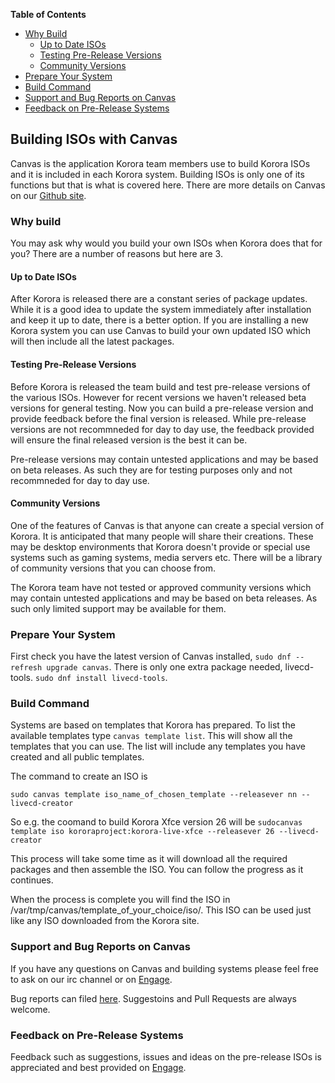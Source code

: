 **Table of Contents**  

- [Why Build](#why)
    - [Up to Date ISOs](#up-to-date)
    - [Testing Pre-Release Versions](#test)
    - [Community Versions](#community)
- [Prepare Your System](#prepare)
- [Build Command](#build)
- [Support and Bug Reports on Canvas](#support)
- [Feedback on Pre-Release Systems](#feedback)


## Building ISOs with Canvas
Canvas is the application Korora team members use to build Korora ISOs and it is included in each Korora system. Building ISOs is only one of its functions but that is what is covered here. There are more details on Canvas on our [Github site](https://github.com/kororaproject/kp-canvas/tree/master/upstream/client).

### Why build
You may ask why would you build your own ISOs when Korora does that for you? There are a number of reasons but here are 3.

#### Up to Date ISOs
After Korora is released there are a constant series of package updates. While it is a good idea to update the system immediately after installation and keep it up to date, there is a better option. If you are installing a new Korora system you can use Canvas to build your own updated ISO which will then include all the latest packages.

#### Testing Pre-Release Versions
Before Korora is released the team build and test pre-release versions of the various ISOs. However for recent versions we haven't released beta versions for general testing. Now you can build a pre-release version and provide feedback before the final version is released. While pre-release versions are not recommneded for day to day use, the feedback provided will ensure the final released version is the best it can be.

<div class="callout callout-warning"><p>Pre-release versions may contain untested applications and may be based on beta releases. As such they are for testing purposes only and not recommneded for day to day use.</p></div>

#### Community Versions
One of the features of Canvas is that anyone can create a special version of Korora. It is anticipated that many people will share their creations. These may be desktop environments that Korora doesn't provide or special use systems such as gaming systems, media servers etc. There will be a library of community versions that you can choose from.

<div class="callout callout-warning"><p>The Korora team have not tested or approved community versions which may contain untested applications and may be based on beta releases. As such only limited support may be available for them.</p></div>

### Prepare Your System
First check you have the latest version of Canvas installed, `sudo dnf --refresh upgrade canvas`. There is only one extra package needed, livecd-tools. `sudo dnf install livecd-tools`.

### Build Command
Systems are based on templates that Korora has prepared. To list the  available templates type `canvas template list`. This will show all the templates that you can use. The list will include any templates you have created and all public templates.

The command to create an ISO is 
```
sudo canvas template iso_name_of_chosen_template --releasever nn --livecd-creator
```
So e.g. the coomand to build Korora Xfce version 26 will be `sudocanvas template iso kororaproject:korora-live-xfce --releasever 26 --livecd-creator`

This process will take some time as it will download all the required packages and then assemble the ISO. You can follow the progress as it continues.

When the process is complete you will find the ISO in /var/tmp/canvas/template_of_your_choice/iso/. This ISO can be used just like any ISO downloaded from the Korora site.

### Support and Bug Reports on Canvas
If you have any questions on Canvas and building systems please feel free to ask on our irc channel or on [Engage](https://kororaproject.org/support/engage). 

Bug reports can filed  [here](https://github.com/kororaproject/kp-canvas/tree/master/upstream/client). Suggestoins and Pull Requests are always welcome.

### Feedback on Pre-Release Systems
Feedback such as suggestions, issues and ideas on the pre-release ISOs is appreciated and best provided on [Engage](https://kororaproject.org/support/engage).
